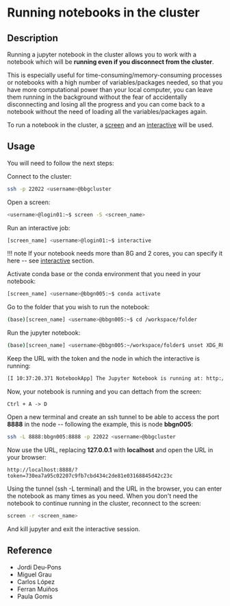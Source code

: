 # Running notebooks in the cluster

## Description

Running a jupyter notebook in the cluster allows you to work with a notebook which will be **running even if you disconnect from the cluster**.

This is especially useful for time-consuming/memory-consuming processes or notebooks with a high number of variables/packages needed, so that you have more computational power than your local computer, you can leave them running in the background without the fear of accidentally disconnecting and losing all the progress and you can come back to a notebook without the need of loading all the variables/packages again.

To run a notebook in the cluster, a [screen](../Screen/) and an [interactive](../Interactive/) will be used.

## Usage

You will need to follow the next steps:

Connect to the cluster:

```bash
ssh -p 22022 <username>@bbgcluster
```

Open a screen:

```bash
<username>@login01:~$ screen -S <screen_name>
```

Run an interactive job:

```bash
[screen_name] <username>@login01:~$ interactive
```

!!! note
If your notebook needs more than 8G and 2 cores, you can specify it here -- see [interactive](../Interactive/) section.

Activate conda base or the conda environment that you need in your notebook:

```bash
[screen_name] <username>@bbgn005:~$ conda activate
```

Go to the folder that you wish to run the notebook:

```bash
(base)[screen_name] <username>@bbgn005:~$ cd /workspace/folder
```

Run the jupyter notebook:

```bash
(base)[screen_name] <username>@bbgn005:~/workspace/folder$ unset XDG_RUNTIME_DIR && jupyter notebook --ip=0.0.0.0
```

Keep the URL with the token and the node in which the interactive is running:

```bash
[I 10:37:20.371 NotebookApp] The Jupyter Notebook is running at: http://127.0.0.1:8888/?token=730ea7a95c02207c9fb7cbd434c2de81e03168845d42c23c
```

Now, your notebook is running and you can dettach from the screen:

```text
Ctrl + A -> D
```

Open a new terminal and create an ssh tunnel to be able to access the port **8888** in the node -- following the example, this is node **bbgn005**:

```bash
ssh -L 8888:bbgn005:8888 -p 22022 <username>@bbgcluster
```

Now use the URL, replacing **127.0.0.1** with **localhost** and open the URL in your browser:

```link
http://localhost:8888/?token=730ea7a95c02207c9fb7cbd434c2de81e03168845d42c23c
```

Using the tunnel (ssh -L terminal) and the URL in the browser, you can enter the notebook as many times as you need.
When you don't need the notebook to continue running in the cluster, reconnect to the screen:

```bash
screen -r <screen_name>
```

And kill jupyter and exit the interactive session.

## Reference

-   Jordi Deu-Pons
-   Miguel Grau
-   Carlos López
-   Ferran Muiños
-   Paula Gomis

